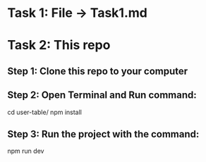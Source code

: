 # Task 1: File -> Task1.md

# Task 2: This repo

## Step 1: Clone this repo to your computer
## Step 2: Open Terminal and Run command:
  cd user-table/
  npm install
## Step 3: Run the project with the command:
  npm run dev
